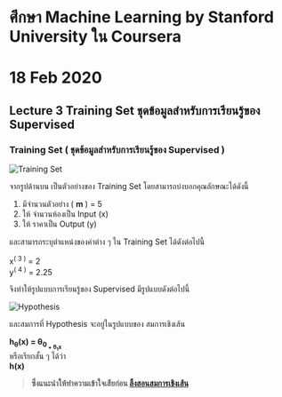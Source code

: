 # ศึกษา Machine Learning by Stanford University ใน Coursera
# 18 Feb 2020
## Lecture 3 Training Set ชุดข้อมูลสำหรับการเรียนรู้ของ Supervised

### Training Set ( ชุดข้อมูลสำหรับการเรียนรู้ของ Supervised )

![Training Set](https://firebasestorage.googleapis.com/v0/b/selfblog-fcc59.appspot.com/o/image%2Fmachine-learning-stanford%2Ftraining-set-one-feature.png?alt=media&token=0eb5c70d-d110-44d3-ae39-3cf86be4caf3)


จากรูปด้านบน เป็นตัวอย่างของ Training Set โดยสามารถบ่งบอกคุณลักษณะได้ดังนี้

1. มีจำนวนตัวอย่าง ( __m__ ) = 5
2. ให้ จำนวนห้องเป็น Input (x)
3. ให้ ราคาเป็น Output (y)

และสามารถระบุตำแหน่งของค่าต่าง ๆ ใน Training Set ได้ดังต่อไปนี้

<div>x<sup>( 3 )</sup> = 2</div>
<div>y<sup>( 4 )</sup> = 2.25</div>

จึงทำให้รูปแบบการเรียนรู้ของ Supervised มีรูปแบบดังต่อไปนี้

![Hypothesis](https://firebasestorage.googleapis.com/v0/b/selfblog-fcc59.appspot.com/o/image%2Fmachine-learning-stanford%2Fhypothesis.png?alt=media&token=42235869-6980-4362-9167-6c99c920f969)

และสมการที่ Hypothesis จะอยู่ในรูปแบบของ สมการเชิงเส้น <div><strong>h<sub>θ</sub>(x) = θ<sub>0<sub> + θ<sub>1</sub>x</strong></div> หรือเรียกสั้น ๆ ได้ว่า <div><strong>h(x)</div>

> ซึ่งแนะนำให้ทำความเข้าใจเสียก่อน [ลิ้งสอนสมการเชิงเส้น](https://www.khanacademy.org/math/algebra/x2f8bb11595b61c86:linear-equations-graphs) 
